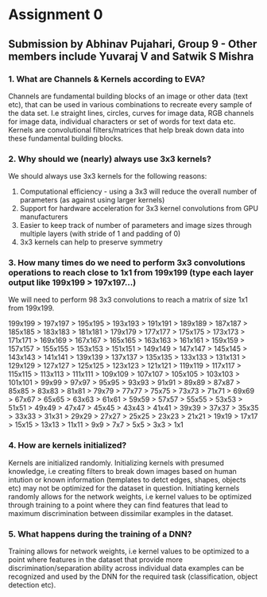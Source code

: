 # Assignment 0

## Submission by Abhinav Pujahari, Group 9 - Other members include Yuvaraj V and Satwik S Mishra

### 1. What are Channels & Kernels according to EVA?
Channels are fundamental building blocks of an image or other data (text etc), that can be used in various combinations to recreate every sample of the data set. I.e straight lines, circles, curves for image data, RGB channels for image data, individual characters or set of words for text data etc.
Kernels are convolutional filters/matrices that help break down data into these fundamental building blocks.

### 2. Why should we (nearly) always use 3x3 kernels?
We should always use 3x3 kernels for the following reasons:
1. Computational efficiency - using a 3x3 will reduce the overall number of parameters (as against using larger kernels)
2. Support for hardware acceleration for 3x3 kernel convolutions from GPU manufacturers
3. Easier to keep track of number of parameters and image sizes through multiple layers (with stride of 1 and padding of 0)
4. 3x3 kernels can help to preserve symmetry

### 3. How many times do we need to perform 3x3 convolutions operations to reach close to 1x1 from 199x199 (type each layer output like 199x199 > 197x197...)
We will need to perform 98 3x3 convolutions to reach a matrix of size 1x1 from 199x199.


199x199 > 197x197 > 195x195 > 193x193 > 191x191 > 189x189 > 187x187 > 185x185 > 183x183 > 181x181 >
179x179 > 177x177 > 175x175 > 173x173 > 171x171 > 169x169 > 167x167 > 165x165 > 163x163 > 161x161 >
159x159 > 157x157 > 155x155 > 153x153 > 151x151 > 149x149 > 147x147 > 145x145 > 143x143 > 141x141 >
139x139 > 137x137 > 135x135 > 133x133 > 131x131 > 129x129 > 127x127 > 125x125 > 123x123 > 121x121 >
119x119 > 117x117 > 115x115 > 113x113 > 111x111 > 109x109 > 107x107 > 105x105 > 103x103 > 101x101 >
99x99 > 97x97 > 95x95 > 93x93 > 91x91 > 89x89 > 87x87 > 85x85 > 83x83 > 81x81 >
79x79 > 77x77 > 75x75 > 73x73 > 71x71 > 69x69 > 67x67 > 65x65 > 63x63 > 61x61 >
59x59 > 57x57 > 55x55 > 53x53 > 51x51 > 49x49 > 47x47 > 45x45 > 43x43 > 41x41 >
39x39 > 37x37 > 35x35 > 33x33 > 31x31 > 29x29 > 27x27 > 25x25 > 23x23 > 21x21 >
19x19 > 17x17 > 15x15 > 13x13 > 11x11 > 9x9 > 7x7 > 5x5 > 3x3 > 1x1


### 4. How are kernels initialized? 
Kernels are initialized randomly. Initializing kernels with presumed knowledge, i.e creating filters to break down images based on human intution or known information (templates to detct edges, shapes, objects etc) may not be optimized for the dataset in question. Initiating kernels randomly allows for the network weights, i.e kernel values to be optimized through training to a point where they can find features that lead to maximum discrimination between dissimilar examples in the dataset.

### 5. What happens during the training of a DNN?
Training allows for network weights, i.e kernel values to be optimized to a point where features in the dataset that provide more discrimination/separation ability across individual data examples can be recognized and used by the DNN for the required task (classification, object detection etc).

